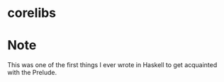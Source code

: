 # corelibs

# Note
This was one of the first things I ever wrote in Haskell to get acquainted with the Prelude.


